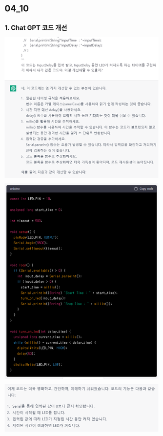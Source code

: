 # 04_10

## 1. Chat GPT 코드 개선

![Image1](/image/Chat1.PNG)

![Image2](/image/Chat2.PNG)

![Image3](/image/Chat3.PNG)
